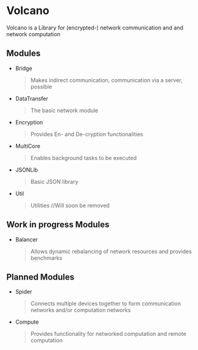# Volcano
Volcano is a Library for (encrypted-) network communication and and network computation

## Modules

+ Bridge
	> Makes indirect communication, communication via a server, possible

+ DataTransfer
  > The basic network module

+ Encryption
  > Provides En- and De-cryption functionalities

+ MultiCore
  > Enables background tasks to be executed

+ JSONLib
  > Basic JSON library

+ Util
  > Utilities //Will soon be removed

## Work in progress Modules

+ Balancer
  > Allows dynamic rebalancing of network resources and provides benchmarks

## Planned Modules

+ Spider
  > Connects multiple devices together to form communication networks and/or computation networks

+ Compute
  > Provides functionality for networked computation and remote computation
